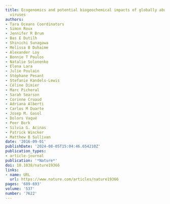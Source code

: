 ```yaml
---
title: Ecogenomics and potential biogeochemical impacts of globally abundant ocean
  viruses
authors:
- Tara Oceans Coordinators
- Simon Roux
- Jennifer R Brum
- Bas E Dutilh
- Shinichi Sunagawa
- Melissa B Duhaime
- Alexander Loy
- Bonnie T Poulos
- Natalie Solonenko
- Elena Lara
- Julie Poulain
- Stéphane Pesant
- Stefanie Kandels-Lewis
- Céline Dimier
- Marc Picheral
- Sarah Searson
- Corinne Cruaud
- Adriana Alberti
- Carlos M Duarte
- Josep M. Gasol
- Dolors Vaqué
- Peer Bork
- Silvia G. Acinas
- Patrick Wincker
- Matthew B Sullivan
date: '2016-09-01'
publishDate: '2024-08-05T15:04:46.654210Z'
publication_types:
- article-journal
publication: '*Nature*'
doi: 10.1038/nature19366
links:
- name: URL
  url: https://www.nature.com/articles/nature19366
pages: '689-693'
volume: '537'
number: '7622'
---
```


